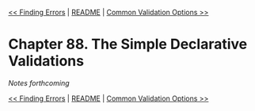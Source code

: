 [&lt;&lt; Finding Errors](ch87-finding-errors.md) | [README](README.md) | [Common Validation Options &gt;&gt;](ch89-common-validation-options.md)

# Chapter 88. The Simple Declarative Validations

*Notes forthcoming*

[&lt;&lt; Finding Errors](ch87-finding-errors.md) | [README](README.md) | [Common Validation Options &gt;&gt;](ch89-common-validation-options.md)